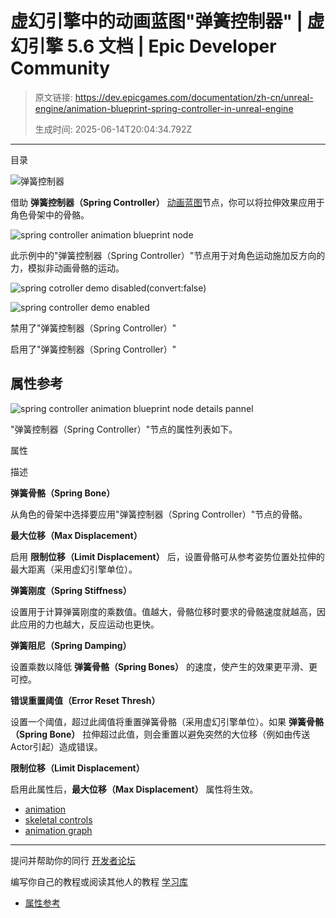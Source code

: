 # 虚幻引擎中的动画蓝图"弹簧控制器" | 虚幻引擎 5.6 文档 | Epic Developer Community

> 原文链接: https://dev.epicgames.com/documentation/zh-cn/unreal-engine/animation-blueprint-spring-controller-in-unreal-engine
> 
> 生成时间: 2025-06-14T20:04:34.792Z

---

目录

![弹簧控制器](https://dev.epicgames.com/community/api/documentation/image/4bcfc1a1-b52c-46a7-be26-701f376c4c6f?resizing_type=fill&width=1920&height=335)

借助 **弹簧控制器（Spring Controller）** [动画蓝图](/documentation/zh-cn/unreal-engine/animation-blueprints-in-unreal-engine)节点，你可以将拉伸效果应用于角色骨架中的骨骼。

![spring controller animation blueprint node](https://d1iv7db44yhgxn.cloudfront.net/documentation/images/c49dfdf7-b22b-444d-b330-0b993f712735/springcontroller.png)

此示例中的"弹簧控制器（Spring Controller）"节点用于对角色运动施加反方向的力，模拟非动画骨骼的运动。

![spring cotroller demo disabled](BPDemoOff.gif)(convert:false)

![spring controller demo enabled](https://d1iv7db44yhgxn.cloudfront.net/documentation/images/3fe3142e-447b-474d-81a4-647ada7a7d65/bpdemo.gif)

禁用了"弹簧控制器（Spring Controller）"

启用了"弹簧控制器（Spring Controller）"

## 属性参考

![spring controller animation blueprint node details pannel](https://d1iv7db44yhgxn.cloudfront.net/documentation/images/1d8ffee4-877e-467d-bf82-91fb414aa085/details.png)

"弹簧控制器（Spring Controller）"节点的属性列表如下。

属性

描述

**弹簧骨骼（Spring Bone）**

从角色的骨架中选择要应用"弹簧控制器（Spring Controller）"节点的骨骼。

**最大位移（Max Displacement）**

启用 **限制位移（Limit Displacement）** 后，设置骨骼可从参考姿势位置处拉伸的最大距离（采用虚幻引擎单位）。

**弹簧刚度（Spring Stiffness）**

设置用于计算弹簧刚度的乘数值。值越大，骨骼位移时要求的骨骼速度就越高，因此应用的力也越大，反应运动也更快。

**弹簧阻尼（Spring Damping）**

设置乘数以降低 **弹簧骨骼（Spring Bones）** 的速度，使产生的效果更平滑、更可控。

**错误重置阈值（Error Reset Thresh）**

设置一个阈值，超过此阈值将重置弹簧骨骼（采用虚幻引擎单位）。如果 **弹簧骨骼（Spring Bone）** 拉伸超过此值，则会重置以避免突然的大位移（例如由传送Actor引起）造成错误。

**限制位移（Limit Displacement）**

启用此属性后，**最大位移（Max Displacement）** 属性将生效。

-   [animation](https://dev.epicgames.com/community/search?query=animation)
-   [skeletal controls](https://dev.epicgames.com/community/search?query=skeletal%20controls)
-   [animation graph](https://dev.epicgames.com/community/search?query=animation%20graph)

* * *

提问并帮助你的同行 [开发者论坛](https://forums.unrealengine.com/categories?tag=unreal-engine)

编写你自己的教程或阅读其他人的教程 [学习库](https://dev.epicgames.com/community/unreal-engine/learning)

-   [属性参考](/documentation/zh-cn/unreal-engine/animation-blueprint-spring-controller-in-unreal-engine#%E5%B1%9E%E6%80%A7%E5%8F%82%E8%80%83)